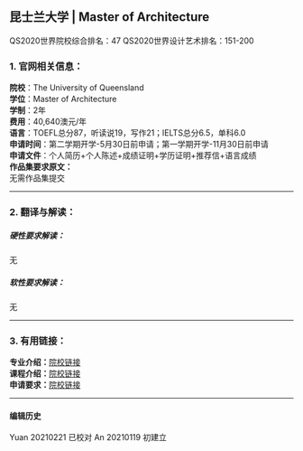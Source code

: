 ## 昆士兰大学 | Master of Architecture

QS2020世界院校综合排名：47
QS2020世界设计艺术排名：151-200


### 1. 官网相关信息：

**院校**：The University of Queensland  
**学位**：Master of Architecture  
**学制**：2年  
**费用**：40,640澳元/年  
**语言**：TOEFL总分87，听读说19，写作21；IELTS总分6.5，单科6.0  
**申请时间**：第二学期开学-5月30日前申请；第一学期开学-11月30日前申请     
**申请文件**：个人简历+个人陈述+成绩证明+学历证明+推荐信+语言成绩    
**作品集要求原文：**   
无需作品集提交





---


### 2. 翻译与解读：

##### 硬性要求解读：
无


##### 软性要求解读：
无


---


### 3. 有用链接：

**专业介绍：**[院校链接](https://future-students.uq.edu.au/study/programs/master-architecture-5429#overview)  
**课程介绍：**[院校链接](https://my.uq.edu.au/programs-courses/program_list.html?acad_prog=5429)  
**申请要求：**[院校链接](https://future-students.uq.edu.au/admissions/postgraduate-coursework/review-entry-requirements)




---


#### 编辑历史
Yuan 20210221 已校对
An 20210119 初建立

